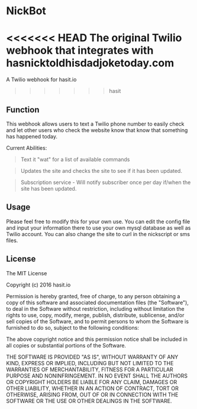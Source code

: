 # NickBot
<<<<<<< HEAD
The original Twilio webhook that integrates with hasnicktoldhisdadjoketoday.com
=======
A Twilio webhook for hasit.io
>>>>>>> hasit

## Function

This webhook allows users to text a Twilio phone number to easily check and let other users who check the website know that know that something has happened today.

Current Abilities:

>Text it "wat" for a list of available commands

> Updates the site and checks the site to see if it has been updated.

>Subscription service - Will notify subscriber once per day if/when the site has been updated.

## Usage

Please feel free to modify this for your own use. You can edit the config file and input your information there to use your own mysql database as well as Twilio account. You can also change the site to curl in the nickscript or sms files.

## License

The MIT License

Copyright (c) 2016 hasit.io

Permission is hereby granted, free of charge, to any person obtaining a copy
of this software and associated documentation files (the "Software"), to deal
in the Software without restriction, including without limitation the rights
to use, copy, modify, merge, publish, distribute, sublicense, and/or sell
copies of the Software, and to permit persons to whom the Software is
furnished to do so, subject to the following conditions:

The above copyright notice and this permission notice shall be included in
all copies or substantial portions of the Software.

THE SOFTWARE IS PROVIDED "AS IS", WITHOUT WARRANTY OF ANY KIND, EXPRESS OR
IMPLIED, INCLUDING BUT NOT LIMITED TO THE WARRANTIES OF MERCHANTABILITY,
FITNESS FOR A PARTICULAR PURPOSE AND NONINFRINGEMENT. IN NO EVENT SHALL THE
AUTHORS OR COPYRIGHT HOLDERS BE LIABLE FOR ANY CLAIM, DAMAGES OR OTHER
LIABILITY, WHETHER IN AN ACTION OF CONTRACT, TORT OR OTHERWISE, ARISING FROM,
OUT OF OR IN CONNECTION WITH THE SOFTWARE OR THE USE OR OTHER DEALINGS IN
THE SOFTWARE.
